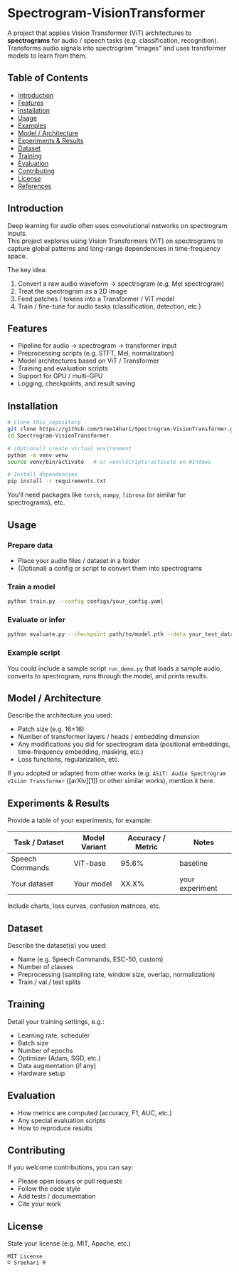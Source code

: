 # Spectrogram-VisionTransformer

A project that applies Vision Transformer (ViT) architectures to **spectrograms** for audio / speech tasks (e.g. classification, recognition).  
Transforms audio signals into spectrogram “images” and uses transformer models to learn from them.

## Table of Contents

- [Introduction](#introduction)  
- [Features](#features)  
- [Installation](#installation)  
- [Usage](#usage)  
- [Examples](#examples)  
- [Model / Architecture](#model--architecture)  
- [Experiments & Results](#experiments--results)  
- [Dataset](#dataset)  
- [Training](#training)  
- [Evaluation](#evaluation)  
- [Contributing](#contributing)  
- [License](#license)  
- [References](#references)  

## Introduction

Deep learning for audio often uses convolutional networks on spectrogram inputs.  
This project explores using Vision Transformers (ViT) on spectrograms to capture global patterns and long-range dependencies in time-frequency space.  

The key idea:  
1. Convert a raw audio waveform → spectrogram (e.g. Mel spectrogram)  
2. Treat the spectrogram as a 2D image  
3. Feed patches / tokens into a Transformer / ViT model  
4. Train / fine-tune for audio tasks (classification, detection, etc.)

## Features

- Pipeline for audio → spectrogram → transformer input  
- Preprocessing scripts (e.g. STFT, Mel, normalization)  
- Model architectures based on ViT / Transformer  
- Training and evaluation scripts  
- Support for GPU / multi-GPU  
- Logging, checkpoints, and result saving  

## Installation

```bash
# Clone this repository
git clone https://github.com/Sree14hari/Spectrogram-VisionTransformer.git
cd Spectrogram-VisionTransformer

# (Optional) create virtual environment
python -m venv venv
source venv/bin/activate   # or venv\Scripts\activate on Windows

# Install dependencies
pip install -r requirements.txt
````

You’ll need packages like `torch`, `numpy`, `librosa` (or similar for spectrograms), etc.

## Usage

### Prepare data

* Place your audio files / dataset in a folder
* (Optional) a config or script to convert them into spectrograms

### Train a model

```bash
python train.py --config configs/your_config.yaml
```

### Evaluate or infer

```bash
python evaluate.py --checkpoint path/to/model.pth --data your_test_data
```

### Example script

You could include a sample script `run_demo.py` that loads a sample audio, converts to spectrogram, runs through the model, and prints results.

## Model / Architecture

Describe the architecture you used:

* Patch size (e.g. 16×16)
* Number of transformer layers / heads / embedding dimension
* Any modifications you did for spectrogram data (positional embeddings, time-frequency embedding, masking, etc.)
* Loss functions, regularization, etc.

If you adopted or adapted from other works (e.g. `ASiT: Audio Spectrogram vIsion Transformer` ([arXiv][1]) or other similar works), mention it here.

## Experiments & Results

Provide a table of your experiments, for example:

| Task / Dataset  | Model Variant | Accuracy / Metric | Notes           |
| --------------- | ------------- | ----------------- | --------------- |
| Speech Commands | ViT-base      | 95.6%             | baseline        |
| Your dataset    | Your model    | XX.X%             | your experiment |

Include charts, loss curves, confusion matrices, etc.

## Dataset

Describe the dataset(s) you used:

* Name (e.g. Speech Commands, ESC-50, custom)
* Number of classes
* Preprocessing (sampling rate, window size, overlap, normalization)
* Train / val / test splits

## Training

Detail your training settings, e.g.:

* Learning rate, scheduler
* Batch size
* Number of epochs
* Optimizer (Adam, SGD, etc.)
* Data augmentation (if any)
* Hardware setup

## Evaluation

* How metrics are computed (accuracy, F1, AUC, etc.)
* Any special evaluation scripts
* How to reproduce results

## Contributing

If you welcome contributions, you can say:

* Please open issues or pull requests
* Follow the code style
* Add tests / documentation
* Cite your work

## License

State your license (e.g. MIT, Apache, etc.)

```text
MIT License
© Sreehari R
